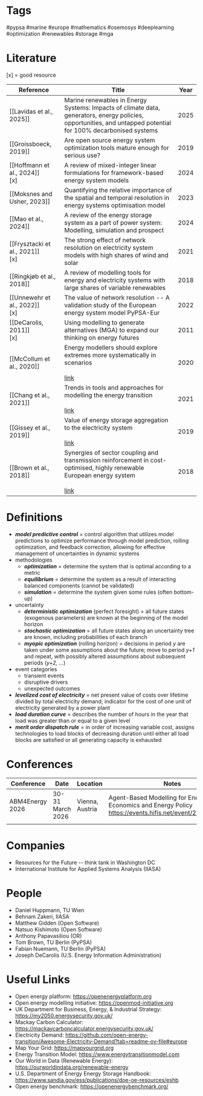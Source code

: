 # Tags
#pypsa #marine #europe #mathematics #osemosys #deeplearning #optimization #renewables #storage #mga 
# Literature
[x] = good resource

| Reference                          | Title                                                                                                                                                                                                                | Year |
| ---------------------------------- | -------------------------------------------------------------------------------------------------------------------------------------------------------------------------------------------------------------------- | ---- |
| [[Lavidas et al., 2025]]           | Marine renewables in Energy Systems: Impacts of climate data, generators, energy policies, opportunities, and untapped potential for 100% decarbonised systems                                                       | 2025 |
| [[Groissboeck, 2019]]              | Are open source energy system optimization tools mature enough for serious use?                                                                                                                                      | 2019 |
| [[Hoffmann et al., 2024]]<br>[x]   | A review of mixed-integer linear formulations for framework-based energy system models                                                                                                                               | 2024 |
| [[Moksnes and Usher, 2023]]        | Quantifying the relative importance of the spatial and temporal resolution in energy systems optimisation model                                                                                                      | 2023 |
| [[Mao et al., 2024]]               | A review of the energy storage system as a part of power system: Modelling, simulation and prospect                                                                                                                  | 2024 |
| [[Frysztacki et al., 2021]]<br>[x] | The strong effect of network resolution on electricity system models with high shares of wind and solar                                                                                                              | 2021 |
| [[Ringkjøb et al., 2018]]          | A review of modelling tools for energy and electricity systems with large shares of variable renewables                                                                                                              | 2018 |
| [[Unnewehr et al., 2022]]<br>[x]   | The value of network resolution -- A validation study of the European energy system model PyPSA-Eur                                                                                                                  | 2022 |
| [[DeCarolis, 2011]]<br>[x]         | Using modelling to generate alternatives (MGA) to expand our thinking on energy futures                                                                                                                              | 2011 |
| [[McCollum et al., 2020]]          | Energy modellers should explore extremes more systematically in scenarios<br><br>[link](https://www.nature.com/articles/s41560-020-0555-3)                                                                           | 2020 |
| [[Chang et al., 2021]]             | Trends in tools and approaches for modelling the energy transition<br><br>[link](https://www.sciencedirect.com/science/article/pii/S0306261921002476)                                                                | 2021 |
| [[Gissey et al., 2019]]            | Value of energy storage aggregation to the electricity system<br><br>[link](https://www.sciencedirect.com/science/article/pii/S0301421519300655?via%3Dihub)                                                          | 2019 |
| [[Brown et al., 2018]]             | Synergies of sector coupling and transmission reinforcement in cost-optimised, highly renewable European energy system<br><br>[link](https://www.sciencedirect.com/science/article/pii/S036054421831288X?via%3Dihub) | 2018 |
# Definitions
- ***model predictive control*** = control algorithm that utilizes model predictions to optimize performance through model prediction, rolling optimization, and feedback correction, allowing for effective management of uncertainties in dynamic systems
- methodologies
	- ***optimization*** = determine the system that is optimal according to a metric
	- ***equilibrium*** = determine the system as a result of interacting balanced components (cannot be validated)
	- ***simulation*** = determine the system given some rules (often bottom-up)
- uncertainty
	- ***deterministic optimization*** (perfect foresight) = all future states (exogenous parameters) are known at the beginning of the model horizon
	- ***stochastic optimization*** = all future states along an uncertainty tree are known, including probabilities of each branch
	- ***myopic optimization*** (rolling horizon) = decisions in period *y* are taken under some assumptions about the future; move to period *y+1* and repeat, with possibly altered assumptions about subsequent periods (*y+2, ...*)
- event categories
	- transient events
	- disruptive drivers
	- unexpected outcomes
- ***levelized cost of electricity*** = net present value of costs over lifetime divided by total electricity demand; indicator for the cost of one unit of electricity generated by a power plant
- ***load duration curve*** = describes the number of hours in the year that load was greater than or equal to a given level
- ***merit order dispatch rule*** = in order of increasing variable cost, assigns technologies to load blocks of decreasing duration until either all load blocks are satisfied or all generating capacity is exhausted

# Conferences
| Conference      | Date             | Location        | Notes                                                                                                        |
| --------------- | ---------------- | --------------- | ------------------------------------------------------------------------------------------------------------ |
| ABM4Energy 2026 | 30-31 March 2026 | Vienna, Austria | Agent-Based Modelling for Energy Economics and Energy Policy<br>https://events.hifis.net/event/2964/overview |
|                 |                  |                 |                                                                                                              |

# Companies
- Resources for the Future -- think tank in Washington DC
- International Institute for Applied Systems Analysis (IIASA)

# People
- Daniel Huppmann, TU Wien
- Behnam Zakeri, IIASA
- Matthew Gidden (Open Software)
- Natsuo Kishimoto (Open Software)
- Anthony Papavasiliou (OR)
- Tom Brown, TU Berlin (PyPSA)
- Fabian Nuemann, TU Berlin (PyPSA)
- Joseph DeCarolis (U.S. Energy Information Administration)

# Useful Links
- Open energy platform: https://openenergyplatform.org
- Open energy modelling initiative: https://openmod-initiative.org
- UK Department for Business, Energy, & Industrial Strategy: https://my2050.energysecurity.gov.uk/
- Mackay Carbon Calculator: https://mackaycarboncalculator.energysecurity.gov.uk/
- Electricity Demand: https://github.com/open-energy-transition/Awesome-Electricity-Demand?tab=readme-ov-file#europe
- Map Your Grid: https://mapyourgrid.org
- Energy Transition Model: https://www.energytransitionmodel.com
- Our World in Data (Renewable Energy): https://ourworldindata.org/renewable-energy
- U.S. Department of Energy Energy Storage Handbook: https://www.sandia.gov/ess/publications/doe-oe-resources/eshb
- Open energy benchmark: https://openenergybenchmark.org/